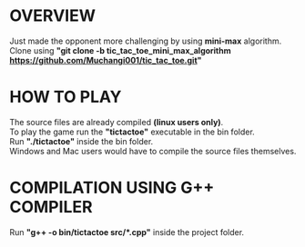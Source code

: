 # OVERVIEW
Just made the opponent more challenging by using **mini-max** algorithm.  
Clone using **"git clone -b tic_tac_toe_mini_max_algorithm https://github.com/Muchangi001/tic_tac_toe.git"**

# HOW TO PLAY
The source files are already compiled **(linux users only)**.   
To play the game run the **"tictactoe"** executable in the bin folder.  
Run **"./tictactoe"** inside the bin folder.  
Windows and Mac users would have to compile the source files themselves.  

# COMPILATION USING G++ COMPILER
Run **"g++ -o bin/tictactoe src/*.cpp"** inside the project folder.  
